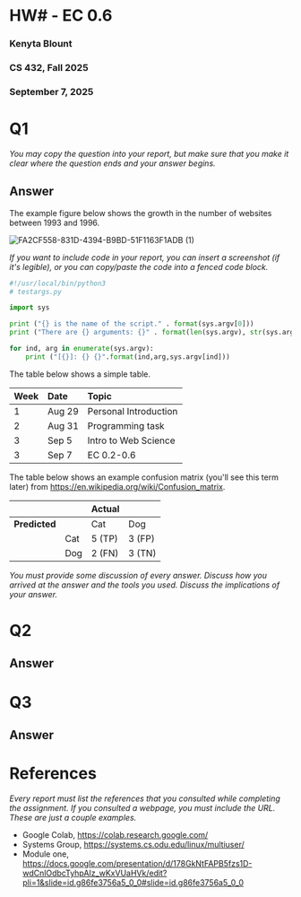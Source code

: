 # HW# - EC 0.6
### Kenyta Blount
### CS 432, Fall 2025
### September 7, 2025

# Q1

*You may copy the question into your report, but make sure that you make it clear where the question ends and your answer begins.*

## Answer

The example figure below shows the growth in the number of websites between 1993 and 1996.

![FA2CF558-831D-4394-B9BD-51F1163F1ADB (1)](https://github.com/user-attachments/assets/77aaac51-561d-42cd-895f-455a9db1ed23)


*If you want to include code in your report, you can insert a screenshot (if it's legible), or you can copy/paste the code into a fenced code block.*

```python
#!/usr/local/bin/python3
# testargs.py

import sys

print ("{} is the name of the script." . format(sys.argv[0]))
print ("There are {} arguments: {}" . format(len(sys.argv), str(sys.argv)))

for ind, arg in enumerate(sys.argv):
    print ("[{}]: {} {}".format(ind,arg,sys.argv[ind]))
```

The table below shows a simple table.  

|Week|Date|Topic|
|:---|:---|:---|
|1|Aug 29|Personal Introduction|
|2|Aug 31|Programming task|
|3|Sep 5|Intro to Web Science|
|3|Sep 7|EC 0.2-0.6|

The table below shows an example confusion matrix (you'll see this term later) from <https://en.wikipedia.org/wiki/Confusion_matrix>.

| | |Actual||
|---|---|---|---|
|**Predicted**| |Cat|Dog|
| |Cat|5 (TP)|3 (FP)|
| |Dog|2 (FN)|3 (TN)|

*You must provide some discussion of every answer. Discuss how you arrived at the answer and the tools you used. Discuss the implications of your answer.*

# Q2

## Answer

# Q3

## Answer

# References

*Every report must list the references that you consulted while completing the assignment. If you consulted a webpage, you must include the URL.  These are just a couple examples.*

* Google Colab, <https://colab.research.google.com/>
* Systems Group, <https://systems.cs.odu.edu/linux/multiuser/>
* Module one, <https://docs.google.com/presentation/d/178GkNtFAPB5fzs1D-wdCnlOdbcTyhpAIz_wKxVUaHVk/edit?pli=1&slide=id.g86fe3756a5_0_0#slide=id.g86fe3756a5_0_0>

